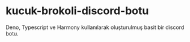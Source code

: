 # kucuk-brokoli-discord-botu
Deno, Typescript ve Harmony kullanılarak oluşturulmuş basit bir discord botu.
